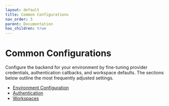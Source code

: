 ```yaml
---
layout: default
title: Common Configurations
nav_order: 3
parent: Documentation
has_children: true
---
```


# Common Configurations

Configure the backend for your environment by fine-tuning provider credentials, authentication callbacks, and workspace defaults. The sections below outline the most frequently adjusted settings.

- [Environment Configuration](environment.md)
- [Authentication](authentication.md)
- [Workspaces](workspaces.md)

